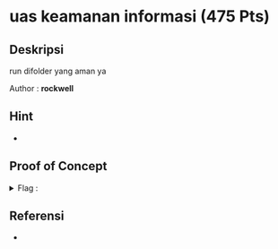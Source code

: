 # uas keamanan informasi (475 Pts)

## Deskripsi
run difolder yang aman ya

Author : **rockwell**

## Hint
- 

## Proof of Concept

<details>
    <summary>Flag : </summary>
    hology4{G0laN6_sUck5_onLy_iF_D3vssUcks}
</details>

## Referensi
-
